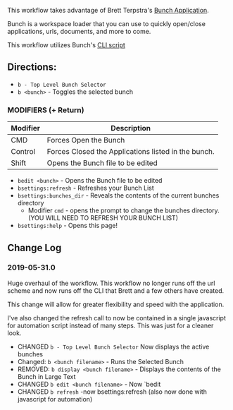 This workflow takes advantage of Brett Terpstra's [Bunch Application](https://brettterpstra.com/projects/bunch/). 

Bunch is a workspace loader that you can use to quickly open/close applications, urls, documents, and more to come. 

This workflow utilizes Bunch's [CLI script](https://gist.github.com/ttscoff/07820820270759b5ce98b06521877a54)


## Directions:

* `b - Top Level Bunch Selector`
* `b <bunch>` - Toggles the selected bunch

### MODIFIERS (+ Return)
|Modifier| Description|
|---|---|
|CMD |Forces Open the Bunch|
|Control|Forces Closed the Applications listed in the bunch.|
|Shift|Opens the Bunch file to be edited|

* `bedit <bunch>` - Opens the Bunch file to be edited
* `bsettings:refresh` - Refreshes your Bunch List 
* `bsettings:bunches_dir` - Reveals the contents of the current bunches directory
  * Modifier `cmd` - opens the prompt to change the bunches directory. (YOU WILL NEED TO REFRESH YOUR BUNCH LIST)
* `bsettings:help` - Opens this page!
 

## Change Log
### 2019-05-31.0
Huge overhaul of the workflow. This workflow no longer runs off the url scheme and now runs off the CLI that Brett and a few others have created. 

This change will allow for greater flexibility and speed with the application.

I've also changed the refresh call to now be contained in a single javascript for automation script instead of many steps. This was just for a cleaner look.

* CHANGED `b - Top Level Bunch Selector` Now displays the active bunches
* Changed: `b <bunch filename>` - Runs the Selected Bunch
* REMOVED: `b display <bunch filename>` - Displays the contents of the Bunch in Large Text
* CHANGED `b edit <bunch filename>` - Now `bedit <bunch name>
* CHANGED `b refresh` -now bsettings:refresh (also now done with javascript for automation)
